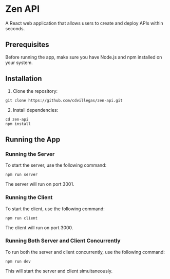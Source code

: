 # Zen API
A React web application that allows users to create and deploy APIs within seconds.

## Prerequisites

Before running the app, make sure you have Node.js and npm installed on your system.

## Installation

1. Clone the repository:
```
git clone https://github.com/cdvillegas/zen-api.git
```
2. Install dependencies:
```
cd zen-api
npm install
```

## Running the App

### Running the Server

To start the server, use the following command:
```
npm run server
```
The server will run on port 3001.

### Running the Client

To start the client, use the following command:
```
npm run client
```
The client will run on port 3000.

### Running Both Server and Client Concurrently

To run both the server and client concurrently, use the following command:
```
npm run dev
```
This will start the server and client simultaneously.
